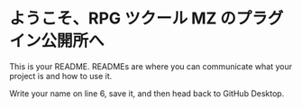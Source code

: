 # ようこそ、RPG ツクール MZ のプラグイン公開所へ

This is your README. READMEs are where you can communicate what your project is and how to use it.

Write your name on line 6, save it, and then head back to GitHub Desktop.

